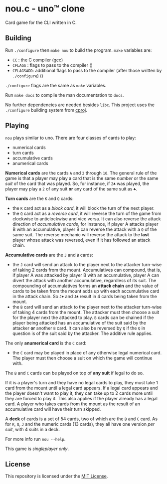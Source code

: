 # nou.c - uno™ clone

Card game for the CLI written in C.

## Building

Run `./configure` then `make nou` to build the program. `make` variables are:

- `CC` : the C compiler (gcc)
- `CFLAGS` : flags to pass to the compiler ()
- `CFLAGSADD`: additional flags to pass to the compiler (after those written by `./configure`) ()

`./configure` flags are the same as `make` variables.

Run `make docs` to compile the man documentation to `docs`.

No further dependencies are needed besides `libc`. This project uses the `./configure` building
system from [cproj](https://github.com/matthmr/cproj).

## Playing

`nou` plays similar to uno. There are four classes of cards to play:

- numerical cards
- turn cards
- accumulative cards
- anumerical cards

**Numerical cards** are the cards `A` and `2` through `10`. The general rule of the
game is that a player may play a card that is the same *number* or the
same *suit* of the card that was played. So, for instance, if `2♣` was played,
the player may play a `2` of any suit **or** any card of the same suit as `♣`.

**Turn cards** are the `K` and `Q` cards:

- the `K` card act as a *block card*, it will block the turn of the next player.
- the `Q` card act as a *reverse card*, it will reverse the turn of the game
from clockwise to anticlockwise and vice versa. It can also reverse the
attack direction of *accumulative cards*, for instance, if player A attacks
player B with an accumulative, player B can reverse the attack with a `Q`
of the same suit. The reverse mechanic will reverse the attack to the **last**
player whose attack was reversed, even if it has followed an attack chain.

**Accumulative cards** are the `J` and `B` cards:

- the `J` card will send an attack to the player next to the attacker turn-wise
of taking 2 cards from the mount. Accumulatives can compound, that is, if player
A was attacked by player B with an accumulative, player A can divert the attack
with another accumulative, regardless of its suit. The compounding of accumulatives
forms an **attack chain** and the value of cards to be taken from the mount adds
up with each accumulative card in the attack chain. So `J♦` and `J♣` result
in 4 cards being taken from the mount.
- the `B` card will send an attack to the player next to the attacker turn-wise
of taking 4 cards from the mount. The attacker must then choose a suit for the player
next the attacked to play. `B` cards can be chained if the player being attacked has
an accumulative of the suit said by the attacker **or** another `B` card. It can also
be reversed by `Q` if the `Q` in question is of the suit said by the attacker.
The additive rule applies.

The only **anumerical card** is the `C` card:

- the `C` card may be played in place of any otherwise legal numerical card. The
player must then choose a suit on which the game will continue with.

The `B` and `C` cards can be played on top of **any suit** if legal to do so.

If it is a player's turn and they have no legal cards to play, they must take 1
card from the mount until a legal card appears. If a legal card appears and the
player doesn't want to play it, they can take up to 2 cards more until they are
forced to play it. This also applies if the player already has a legal card. A
player who takes cards from the mount as the result of an accumulative card will
have their turn skipped.

A **deck** of cards is a set of 54 cards, two of which are the `B` and `C` card.
As for `K`, `Q`, `J` and the numeric cards (13 cards), they all have one
version *per suit*, with 4 suits in a deck.

For more info run `nou --help`.

This game is *singleplayer only*.

## License

This repository is licensed under the [MIT License](https://opensource.org/licenses/MIT).
